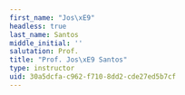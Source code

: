 ```yaml
---
first_name: "Jos\xE9"
headless: true
last_name: Santos
middle_initial: ''
salutation: Prof.
title: "Prof. Jos\xE9 Santos"
type: instructor
uid: 30a5dcfa-c962-f710-8dd2-cde27ed5b7cf
---
```

